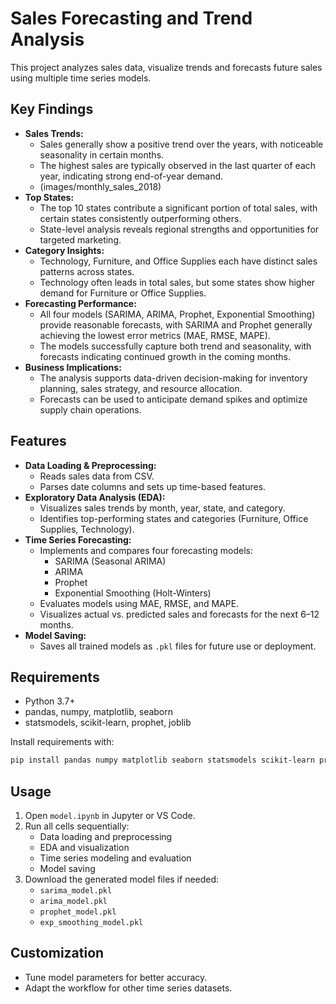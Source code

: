 # Sales Forecasting and Trend Analysis

This project analyzes sales data, visualize trends and forecasts future sales using multiple time series models. 

## Key Findings
- **Sales Trends:**
  - Sales generally show a positive trend over the years, with noticeable seasonality in certain months.
  - The highest sales are typically observed in the last quarter of each year, indicating strong end-of-year demand.
  - (images/monthly_sales_2018)
- **Top States:**
  - The top 10 states contribute a significant portion of total sales, with certain states consistently outperforming others.
  - State-level analysis reveals regional strengths and opportunities for targeted marketing.
- **Category Insights:**
  - Technology, Furniture, and Office Supplies each have distinct sales patterns across states.
  - Technology often leads in total sales, but some states show higher demand for Furniture or Office Supplies.
- **Forecasting Performance:**
  - All four models (SARIMA, ARIMA, Prophet, Exponential Smoothing) provide reasonable forecasts, with SARIMA and Prophet generally achieving the lowest error metrics (MAE, RMSE, MAPE).
  - The models successfully capture both trend and seasonality, with forecasts indicating continued growth in the coming months.
- **Business Implications:**
  - The analysis supports data-driven decision-making for inventory planning, sales strategy, and resource allocation.
  - Forecasts can be used to anticipate demand spikes and optimize supply chain operations.

## Features
- **Data Loading & Preprocessing:**
  - Reads sales data from CSV.
  - Parses date columns and sets up time-based features.
- **Exploratory Data Analysis (EDA):**
  - Visualizes sales trends by month, year, state, and category.
  - Identifies top-performing states and categories (Furniture, Office Supplies, Technology).
- **Time Series Forecasting:**
  - Implements and compares four forecasting models:
    - SARIMA (Seasonal ARIMA)
    - ARIMA
    - Prophet
    - Exponential Smoothing (Holt-Winters)
  - Evaluates models using MAE, RMSE, and MAPE.
  - Visualizes actual vs. predicted sales and forecasts for the next 6–12 months.
- **Model Saving:**
  - Saves all trained models as `.pkl` files for future use or deployment.


## Requirements
- Python 3.7+
- pandas, numpy, matplotlib, seaborn
- statsmodels, scikit-learn, prophet, joblib

Install requirements with:
```bash
pip install pandas numpy matplotlib seaborn statsmodels scikit-learn prophet joblib
```

## Usage
1. Open `model.ipynb` in Jupyter or VS Code.
2. Run all cells sequentially:
   - Data loading and preprocessing
   - EDA and visualization
   - Time series modeling and evaluation
   - Model saving
3. Download the generated model files if needed:
   - `sarima_model.pkl`
   - `arima_model.pkl`
   - `prophet_model.pkl`
   - `exp_smoothing_model.pkl`

## Customization
- Tune model parameters for better accuracy.
- Adapt the workflow for other time series datasets.


